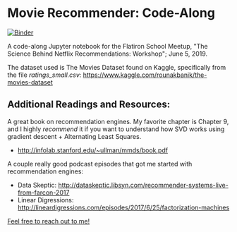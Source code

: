# Movie Recommender: Code-Along
[![Binder](https://mybinder.org/badge_logo.svg)](https://mybinder.org/v2/gh/yishuen/meetup-movie-recommender/master)

A code-along Jupyter notebook for the Flatiron School Meetup, "The Science Behind Netflix Recommendations: Workshop"; June 5, 2019.

The dataset used is The Movies Dataset found on Kaggle, specifically from the file *ratings_small.csv*: https://www.kaggle.com/rounakbanik/the-movies-dataset

## Additional Readings and Resources:

A great book on recommendation engines. My favorite chapter is Chapter 9, and I highly *recommend* it if you want to understand how SVD works using gradient descent + Alternating Least Squares.  
- http://infolab.stanford.edu/~ullman/mmds/book.pdf

A couple really good podcast episodes that got me started with recommendation engines:
- Data Skeptic: http://dataskeptic.libsyn.com/recommender-systems-live-from-farcon-2017
- Linear Digressions: http://lineardigressions.com/episodes/2017/6/25/factorization-machines

[Feel free to reach out to me!](https://www.linkedin.com/in/yishuen-lim/)

